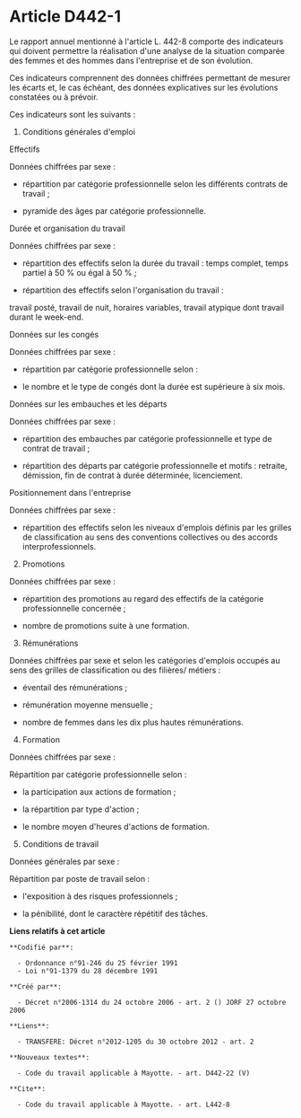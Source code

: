 # Article D442-1

Le rapport annuel mentionné à l'article L. 442-8 comporte des indicateurs qui doivent permettre la réalisation d'une analyse
de la situation comparée des femmes et des hommes dans l'entreprise et de son évolution.

Ces indicateurs comprennent des données chiffrées permettant de mesurer les écarts et, le cas échéant, des données
explicatives sur les évolutions constatées ou à prévoir.

Ces indicateurs sont les suivants :

1. Conditions générales d'emploi

Effectifs

Données chiffrées par sexe :

- répartition par catégorie professionnelle selon les différents contrats de travail ;

- pyramide des âges par catégorie professionnelle.

Durée et organisation du travail

Données chiffrées par sexe :

- répartition des effectifs selon la durée du travail : temps complet, temps partiel à 50 % ou égal à 50 % ;

- répartition des effectifs selon l'organisation du travail :

travail posté, travail de nuit, horaires variables, travail atypique dont travail durant le week-end.

Données sur les congés

Données chiffrées par sexe :

- répartition par catégorie professionnelle selon :

- le nombre et le type de congés dont la durée est supérieure à six mois.

Données sur les embauches et les départs

Données chiffrées par sexe :

- répartition des embauches par catégorie professionnelle et type de contrat de travail ;

- répartition des départs par catégorie professionnelle et motifs : retraite, démission, fin de contrat à durée déterminée,
licenciement.

Positionnement dans l'entreprise

Données chiffrées par sexe :

- répartition des effectifs selon les niveaux d'emplois définis par les grilles de classification au sens des conventions
collectives ou des accords interprofessionnels.

2. Promotions

Données chiffrées par sexe :

- répartition des promotions au regard des effectifs de la catégorie professionnelle concernée ;

- nombre de promotions suite à une formation.

3. Rémunérations

Données chiffrées par sexe et selon les catégories d'emplois occupés au sens des grilles de classification ou des filières/
métiers :

- éventail des rémunérations ;

- rémunération moyenne mensuelle ;

- nombre de femmes dans les dix plus hautes rémunérations.

4. Formation

Données chiffrées par sexe :

Répartition par catégorie professionnelle selon :

- la participation aux actions de formation ;

- la répartition par type d'action ;

- le nombre moyen d'heures d'actions de formation.

5. Conditions de travail

Données générales par sexe :

Répartition par poste de travail selon :

- l'exposition à des risques professionnels ;

- la pénibilité, dont le caractère répétitif des tâches.

**Liens relatifs à cet article**

	**Codifié par**:

	  - Ordonnance n°91-246 du 25 février 1991
	  - Loi n°91-1379 du 28 décembre 1991

	**Créé par**:

	  - Décret n°2006-1314 du 24 octobre 2006 - art. 2 () JORF 27 octobre 2006

	**Liens**:

	  - TRANSFERE: Décret n°2012-1205 du 30 octobre 2012 - art. 2

	**Nouveaux textes**:

	  - Code du travail applicable à Mayotte. - art. D442-22 (V)

	**Cite**:

	  - Code du travail applicable à Mayotte. - art. L442-8
